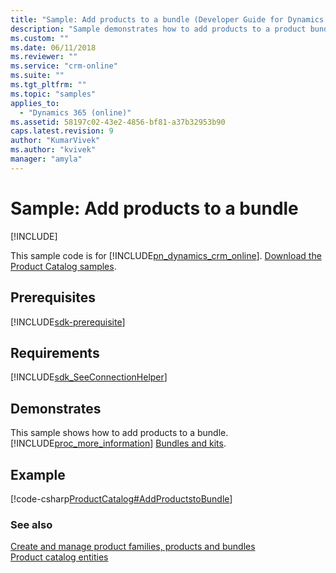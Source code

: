 ```yaml
---
title: "Sample: Add products to a bundle (Developer Guide for Dynamics 365 Customer Engagement) | MicrosoftDocs"
description: "Sample demonstrates how to add products to a product bundle."
ms.custom: ""
ms.date: 06/11/2018
ms.reviewer: ""
ms.service: "crm-online"
ms.suite: ""
ms.tgt_pltfrm: ""
ms.topic: "samples"
applies_to: 
  - "Dynamics 365 (online)"
ms.assetid: 58197c02-43e2-4856-bf81-a37b32953b90
caps.latest.revision: 9
author: "KumarVivek"
ms.author: "kvivek"
manager: "amyla"
---
```

# Sample: Add products to a bundle

[!INCLUDE[](../includes/cc_applies_to_update_9_0_0.md)]

This sample code is for [!INCLUDE[pn_dynamics_crm_online](../includes/pn-dynamics-crm-online.md)]. [Download the Product Catalog samples](https://code.msdn.microsoft.com/Product-Catalog-Samples-5766194b).  

## Prerequisites
[!INCLUDE[sdk-prerequisite](../includes/sdk-prerequisite.md)]
  
## Requirements  
[!INCLUDE[sdk_SeeConnectionHelper](../includes/sdk-seeconnectionhelper.md)]
  
## Demonstrates  
 This sample shows how to add products to a bundle. [!INCLUDE[proc_more_information](../includes/proc-more-information.md)] [Bundles and kits](create-manage-product-families-products-bundles-product-properties.md#BundlesKits).  
  
## Example  
 [!code-csharp[ProductCatalog#AddProductstoBundle](../snippets/csharp/CRMV8/productcatalog/cs/addproductstobundle.cs#addproductstobundle)]  
  
### See also  
 [Create and manage product families, products and bundles](create-manage-product-families-products-bundles-product-properties.md)   
 [Product catalog entities](product-catalog-entities.md)
